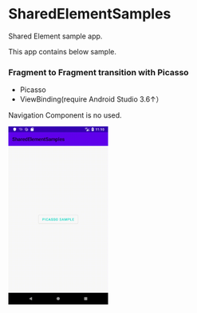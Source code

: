 # SharedElementSamples
Shared Element sample app. 

This app contains below sample.

### Fragment to Fragment transition with Picasso
- Picasso
- ViewBinding(require Android Studio 3.6↑）

Navigation Component is no used.

<img src="https://github.com/n-seki/SharedElementSamples/blob/master/sharedElementPicasso.gif" width="200">
